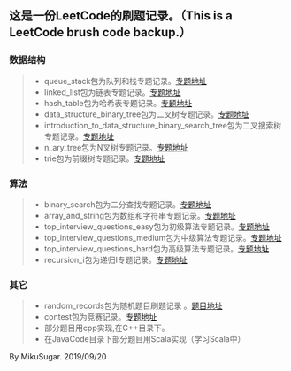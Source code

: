 ## 这是一份LeetCode的刷题记录。（This is a LeetCode brush code backup.）

### 数据结构

> * queue_stack包为队列和栈专题记录。[专题地址](https://leetcode-cn.com/explore/learn/card/queue-stack/)
> *  linked_list包为链表专题记录。[专题地址](https://leetcode-cn.com/explore/learn/card/linked-list/)
> * hash_table包为哈希表专题记录。[专题地址](https://leetcode-cn.com/explore/learn/card/hash-table/)
> * data_structure_binary_tree包为二叉树专题记录。[专题地址](https://leetcode-cn.com/explore/learn/card/data-structure-binary-tree/)
> * introduction_to_data_structure_binary_search_tree包为二叉搜索树专题记录。[专题地址](https://leetcode-cn.com/explore/learn/card/introduction-to-data-structure-binary-search-tree/)
> * n_ary_tree包为N叉树专题记录。[专题地址](https://leetcode-cn.com/explore/learn/card/n-ary-tree/)
> * trie包为前缀树专题记录。[专题地址](https://leetcode-cn.com/explore/learn/card/trie/)

### 算法

> * binary_search包为二分查找专题记录。[专题地址](https://leetcode-cn.com/explore/learn/card/binary-search/)
> * array_and_string包为数组和字符串专题记录。[专题地址](https://leetcode-cn.com/explore/learn/card/array-and-string/)
> * top_interview_questions_easy包为初级算法专题记录。[专题地址](https://leetcode-cn.com/explore/featured/card/top-interview-questions-easy/)
> * top_interview_questions_medium包为中级算法专题记录。[专题地址](https://leetcode-cn.com/explore/interview/card/top-interview-questions-medium/29/array-and-strings/)
> * top_interview_questions_hard包为高级算法专题记录。[专题地址](https://leetcode-cn.com/explore/interview/card/top-interview-questions-hard)
> * recursion_i包为递归I专题记录。[专题地址](https://leetcode-cn.com/explore/orignial/card/recursion-i/)

### 其它

> * random_records包为随机题目刷题记录  。[题目地址](https://leetcode-cn.com/problemset/all/)
> * contest包为竞赛记录。[专题地址](https://leetcode-cn.com/contest/)
> * 部分题目用cpp实现,在C++目录下。
> * 在JavaCode目录下部分题目用Scala实现（学习Scala中）



By MikuSugar. 2019/09/20